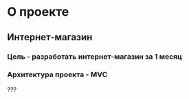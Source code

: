 # О проекте

## Интернет-магазин

### Цель - разработать интернет-магазин за 1 месяц

### Архитектура проекта - MVC

???